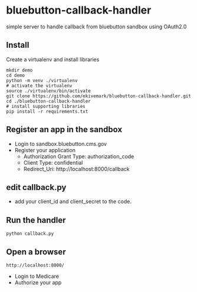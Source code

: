 # bluebutton-callback-handler
simple server to handle callback from bluebutton sandbox using OAuth2.0

## Install

Create a virtualenv and install libraries

    mkdir demo
    cd demo
    python -m venv ./virtualenv
    # activate the virtualenv
    source ./virtualenv/bin/activate
    git clone https://github.com/ekivemark/bluebutton-callback-handler.git
    cd ./bluebutton-callback-handler
    # install supporting libraries
    pip install -r requirements.txt


## Register an app in the sandbox

- Login to sandbox.bluebutton.cms.gov
- Register your application
  - Authorization Grant Type: authorization_code
  - Client Type: confidential
  - Redirect_Uri: http://localhost:8000/callback


## edit callback.py

- add your client_id and client_secret to the code.

## Run the handler

    python callback.py

## Open a browser

    http://localhost:8000/

- Login to Medicare
- Authorize your app



